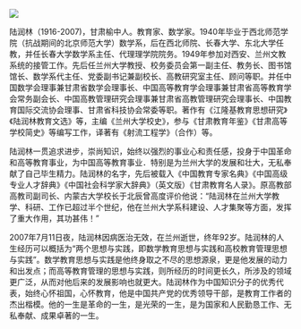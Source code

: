 ![](https://s2.loli.net/2022/09/02/8XIvFDKZBcz9d1n.png)

陆润林（1916-2007)，甘肃榆中人。教育家、数学家。1940年毕业于西北师范学院（抗战期间的北京师范大学）数学系，后在西北师院、长春大学、东北大学任教，并任长春大学数学系主任、代理理学院院务。1949年参加对西安、兰州文教系统的接管工作。先后任兰州大学教授、校务委员会第一副主任、教务长、图书馆馆长、数学系代主任、党委副书记兼副校长、高教研究室主任、顾问等职。并任中国数学会理事兼甘肃省数学会理事长、中国高等教育学会理事兼甘肃省高等教育学会常务副会长、中国高教管理研究会理事兼甘肃省高教管理研究会理事长、中国教育国际交流协会理事、甘肃省科技协会常委等职。著作有《江隆基教育思想研究》《陆润林教育文选》等，主编《兰州大学校史》，参与《甘肃教育年鉴》《甘肃高等学校简史》等编写工作，译著有《射流工程学》（合作）等。

  陆润林一贯追求进步，崇尚知识，始终以强烈的事业心和责任感，投身于中国革命和高等教育事业，为中国高等教育事业．特别是为兰州大学的发展和壮大，无私奉献了自己毕生精力。陆润林的名字，先后被载入《中国教育专家名典》《中国高级专业人才辞典》《中国社会科学家大辞典》（英文版）《甘肃教育名人录》。原高教部高教司副司长、内蒙古大学校长于北辰曾高度评价他说：“陆润林在兰州大学教学、科研、工作已超过半个世纪，他在兰州大学系科建设、人才集聚等方面，发挥了重大作用，其功甚伟！”

2007年7月11日夜，陆润林因病医治无效，在兰州逝世，终年92岁。陆润林的人生经历可以概括为“两个思想与实践，即数学教育思想与实践和高校教育管理思想与实践”。数学教育思想与实践是他终身取之不尽的思想源泉，更是他发展的动力和出发点；而高等教育管理的思想与实践，则所经历的时间更长久，所涉及的领域更广泛，从而对他后来的发展影响也就更大。陆润林作为中国知识分子的优秀代表，始终心怀祖国，心怀教育，他是中国共产党的优秀领导干部，是教育工作者的杰出楷模。他的一生是革命的一生，是光荣的一生，是为国家和人民勤恳工作、无私奉献、成果卓著的一生。